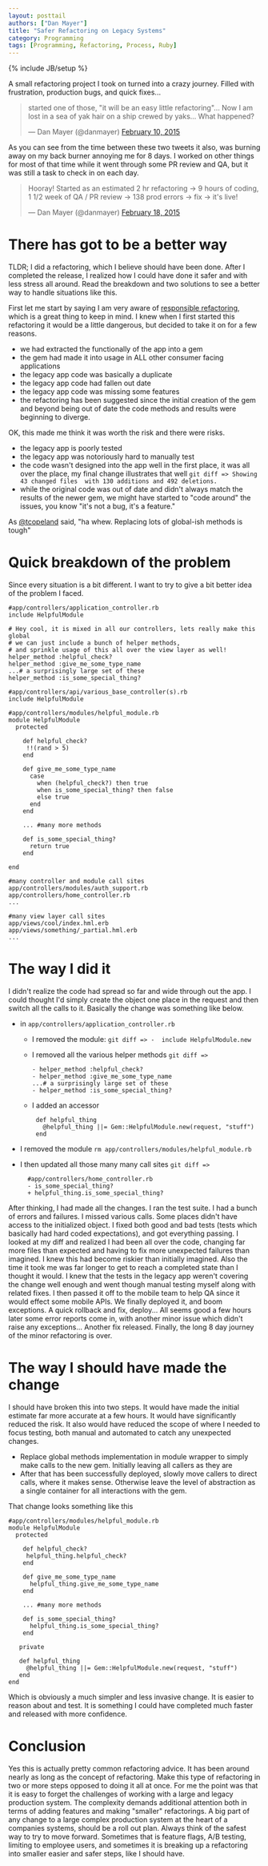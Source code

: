 ```yaml
---
layout: posttail
authors: ["Dan Mayer"]
title: "Safer Refactoring on Legacy Systems"
category: Programming
tags: [Programming, Refactoring, Process, Ruby]
---
```

{% include JB/setup %}


A small refactoring project I took on turned into a crazy journey. Filled with frustration, production bugs, and quick fixes...

<blockquote class="twitter-tweet" lang="en"><p>started one of those, &quot;it will be an easy little refactoring&quot;… Now I am lost in a sea of yak hair on a ship crewed by yaks… What happened?</p>&mdash; Dan Mayer (@danmayer) <a href="https://twitter.com/danmayer/status/564940251911557120">February 10, 2015</a></blockquote>

As you can see from the time between these two tweets it also, was burning away on my back burner annoying me for 8 days. I worked on other things for most of that time while it went through some PR review and QA, but it was still a task to check in on each day.

<blockquote class="twitter-tweet" lang="en"><p>Hooray! Started as an estimated 2 hr refactoring -&gt; 9 hours of coding, 1 1/2 week of QA / PR review -&gt; 138 prod errors -&gt; fix -&gt; it&#39;s live!</p>&mdash; Dan Mayer (@danmayer) <a href="https://twitter.com/danmayer/status/568114276344336384">February 18, 2015</a></blockquote>

# There has got to be a better way

TLDR; I did a refactoring, which I believe should have been done. After I completed the release, I realized how I could have done it safer and with less stress all around. Read the breakdown and two solutions to see a better way to handle situations like this.

First let me start by saying I am very aware of [responsible refactoring](http://naildrivin5.com/blog/2013/08/08/responsible-refactoring.html), which is a great thing to keep in mind. I knew when I first started this refactoring it would be a little dangerous, but decided to take it on for a few reasons.

* we had extracted the functionally of the app into a gem
* the gem had made it into usage in ALL other consumer facing applications
* the legacy app code was basically a duplicate
* the legacy app code had fallen out date
* the legacy app code was missing some features
* the refactoring has been suggested since the initial creation of the gem and beyond being out of date the code methods and results were beginning to diverge.

OK, this made me think it was worth the risk and there were risks.

* the legacy app is poorly tested
* the legacy app was notoriously hard to manually test
* the code wasn't designed into the app well in the first place, it was all over the place, my final change illustrates that well `git diff => Showing  43 changed files  with 130 additions and 492 deletions.`
* while the original code was out of date and didn't always match the results of the newer gem, we might have started to "code 
around" the issues, you know "it's not a bug, it's a feature."

As [@tcopeland](http://twitter.com/tcopeland) said, "ha whew. Replacing lots of global-ish methods is tough"

# Quick breakdown of the problem

Since every situation is a bit different. I want to try to give a bit better idea of the problem I faced.

    #app/controllers/application_controller.rb
    include HelpfulModule
    
    # Hey cool, it is mixed in all our controllers, lets really make this global
    # we can just include a bunch of helper methods,
    # and sprinkle usage of this all over the view layer as well!
    helper_method :helpful_check?
    helper_method :give_me_some_type_name
    ...# a surprisingly large set of these
    helper_method :is_some_special_thing?
    
    #app/controllers/api/various_base_controller(s).rb
    include HelpfulModule
    
    #app/controllers/modules/helpful_module.rb
    module HelpfulModule
      protected
    
    	def helpful_check?
    	 !!(rand > 5)
    	end
    	
    	def give_me_some_type_name
    	  case
       	    when (helpful_check?) then true
            when is_some_special_thing? then false
            else true
          end
    	end
    
    	... #many more methods
    	
    	def is_some_special_thing?
    	  return true
    	end
    
    end
    
    #many controller and module call sites
    app/controllers/modules/auth_support.rb
    app/controllers/home_controller.rb
    ...
    
    #many view layer call sites
    app/views/cool/index.hml.erb
    app/views/something/_partial.hml.erb
    ...

# The way I did it

I didn't realize the code had spread so far and wide through out the app. I could thought I'd simply create the object one place in the request and then switch all the calls to it. Basically the change was something like below.

* in `app/controllers/application_controller.rb`
  * I removed the module: `git diff => -  include HelpfulModule.new`
  * I removed all the various helper methods `git diff =>`
  
        - helper_method :helpful_check?
        - helper_method :give_me_some_type_name
        ...# a surprisingly large set of these
        - helper_method :is_some_special_thing?
        
  * I added an accessor
  
         def helpful_thing
           @helpful_thing ||= Gem::HelpfulModule.new(request, "stuff")
         end
    
* I removed the module `rm app/controllers/modules/helpful_module.rb`
* I then updated all those many many call sites `git diff =>`
  
        #app/controllers/home_controller.rb
        - is_some_special_thing?
        + helpful_thing.is_some_special_thing?

After thinking, I had made all the changes. I ran the test suite. I had a bunch of errors and failures. I missed various calls. Some places didn't have access to the initialized object. I fixed both good and bad tests (tests which basically had hard coded expectations), and got everything passing. I looked at my diff and realized I had been all over the code, changing far more files than expected and having to fix more unexpected failures than imagined. I knew this had become riskier than initially imagined. Also the time it took me was far longer to get to reach a completed state than I thought it would. I knew that the tests in the legacy app weren't covering the change well enough and went though manual testing myself along with related fixes. I then passed it off to the mobile team to help QA since it would effect some mobile APIs. We finally deployed it, and boom exceptions. A quick rollback and fix, deploy... All seems good a few hours later some error reports come in, with another minor issue which didn't raise any exceptions... Another fix released. Finally, the long 8 day journey of the minor refactoring is over. 

# The way I should have made the change

I should have broken this into two steps. It would have made the initial estimate far more accurate at a few hours. It would have significantly reduced the risk. It also would have reduced the scope of where I needed to focus testing, both manual and automated to catch any unexpected changes.

* Replace global methods implementation in module wrapper to simply make calls to the new gem. Initially leaving all callers as they are
* After that has been successfully deployed, slowly move callers to direct calls, where it makes sense. Otherwise leave the level of abstraction as a single container for all interactions with the gem.

That change looks something like this

    #app/controllers/modules/helpful_module.rb
    module HelpfulModule
      protected
    
    	def helpful_check?
    	 helpful_thing.helpful_check?
    	end
    	
    	def give_me_some_type_name
    	  helpful_thing.give_me_some_type_name
    	end
    
    	... #many more methods
    	
    	def is_some_special_thing?
    	  helpful_thing.is_some_special_thing?
    	end

       private
       
       def helpful_thing
         @helpful_thing ||= Gem::HelpfulModule.new(request, "stuff")
       end
    end

Which is obviously a much simpler and less invasive change. It is easier to reason about and test. It is something I could have completed much faster and released with more confidence.

# Conclusion

Yes this is actually pretty common refactoring advice. It has been around nearly as long as the concept of refactoring. Make this type of refactoring in two or more steps opposed to doing it all at once. For me the point was that it is easy to forget the challenges of working with a large and legacy production system. The complexity demands additional attention both in terms of adding features and making "smaller" refactorings. A big part of any change to a large complex production system at the heart of a companies systems, should be a roll out plan. Always think of the safest way to try to move forward. Sometimes that is feature flags, A/B testing, limiting to employee users, and sometimes it is breaking up a refactoring into smaller easier and safer steps, like I should have.
